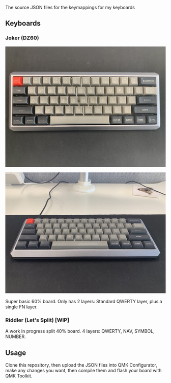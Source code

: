 The source JSON files for the keymappings for my keyboards

## Keyboards

### Joker (DZ60)

![](https://raw.githubusercontent.com/deanacus/keyboards/master/images/joker-top.jpg)

![](https://raw.githubusercontent.com/deanacus/keyboards/master/images/joker-front.jpg)

Super basic 60% board. Only has 2 layers: Standard QWERTY layer, plus a single
FN layer.

### Riddler (Let's Split) [WIP]

A work in progress split 40% board. 4 layers: QWERTY, NAV, SYMBOL, NUMBER.

## Usage

Clone this repository, then upload the JSON files into QMK Configurator, make
any changes you want, then compile them and flash your board with QMK Toolkit.